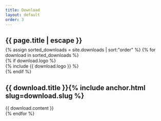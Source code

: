 ```yaml
---
title: Download
layout: default
order: 3
---
```

<section>
  <div class="wrapper">
    <h1 style="margin-bottom: 0.4em;">{{ page.title | escape }}</h1>
  </div>
</section>
{% assign sorted_downloads = site.downloads | sort:"order" %}
{% for download in sorted_downloads %}
<section id="{{ download.slug }}" class="download-group">
  <div class="wrapper">
    {% if download.logo %}
      <div class="logo">{% include {{ download.logo }} %}</div>
    {% endif %}
    <h2 class="download-head">{{ download.title }}{% include anchor.html slug=download.slug %}</h2>
    <div class="download-content">{{ download.content }}</div>
  </div>
</section>
{% endfor %}
